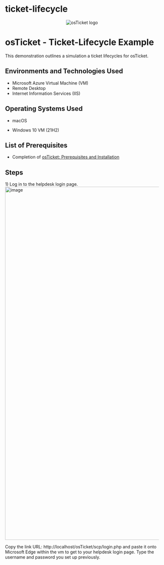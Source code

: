 # ticket-lifecycle

<p align="center">
<img src="https://i.imgur.com/Clzj7Xs.png" alt="osTicket logo"/>
</p>

<h1>osTicket - Ticket-Lifecycle Example</h1>
This demonstration outlines a simulation a ticket lifecycles for osTicket.<br />


<h2>Environments and Technologies Used</h2>

- Microsoft Azure Virtual Machine (VM)
- Remote Desktop
- Internet Information Services (IIS)

<h2>Operating Systems Used </h2>

- macOS

- Windows 10 VM</b> (21H2)

<h2>List of Prerequisites</h2>

- Completion of [osTicket: Prerequisites and Installation](https://github.com/XSimon2020/osticket-prereqs)

<h2>Steps</h2>

<p>
1) Log in to the helpdesk login page.
<img width="1156" alt="image" src="https://github.com/XSimon2020/post-install-config/assets/111246513/ff365804-8e17-4687-8f9a-e5a574313faf">
</p>
Copy the link URL: http://localhost/osTicket/scp/login.php and paste it onto Microsoft Edge within the vm to get to your helpdesk login page. Type the username and password you set up previously. 
<p>
<br />
